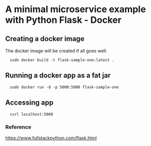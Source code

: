# A minimal microservice example with Python Flask - Docker 

## Creating a docker image
The docker image will be created if all goes well.

```
  sudo docker build -t flask-sample-one:latest .
```

## Running a docker app as a fat jar
```
  sudo docker run -d -p 5000:5000 flask-sample-one
```

## Accessing app
```
  curl localhost:5000
```

### Reference
https://www.fullstackpython.com/flask.html
